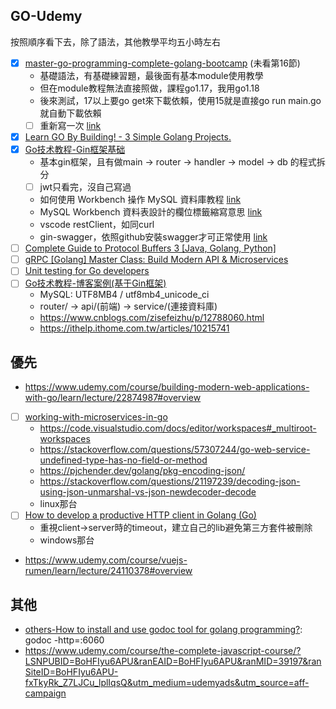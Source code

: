 ## GO-Udemy
按照順序看下去，除了語法，其他教學平均五小時左右
* [x] [master-go-programming-complete-golang-bootcamp](https://www.udemy.com/course/master-go-programming-complete-golang-bootcamp/) (未看第16節)
    * 基礎語法，有基礎練習題，最後面有基本module使用教學
    * 但在module教程無法直接照做，課程go1.17，我用go1.18
    * 後來測試，17以上要go get來下載依賴，使用15就是直接go run main.go就自動下載依賴
    * [ ] 重新寫一次 [link](https://www.udemy.com/course/master-go-programming-complete-golang-bootcamp/learn/lecture/16697594#content)
*  [x] [Learn GO By Building! - 3 Simple Golang Projects.](https://www.udemy.com/course/build-3-simple-golang-projects/)
*  [x] [Go技术教程-Gin框架基础](https://www.udemy.com/course/golang-gin/)
    * 基本gin框架，且有做main -> router -> handler -> model -> db 的程式拆分
    * [ ] jwt只看完，沒自己寫過
    * 如何使用 Workbench 操作 MySQL 資料庫教程 [link](https://iter01.com/641574.html)
    * MySQL Workbench 資料表設計的欄位標籤縮寫意思 [link](https://matthung0807.blogspot.com/2018/07/mysql-workbench.html)
    * vscode restClient，如同curl
    * gin-swagger，依照github安裝swagger才可正常使用 [link](https://github.com/swaggo/gin-swagger)
*  [ ] [Complete Guide to Protocol Buffers 3 [Java, Golang, Python]](https://www.udemy.com/course/protocol-buffers/)
*  [ ] [gRPC [Golang] Master Class: Build Modern API & Microservices](https://www.udemy.com/course/grpc-golang/)
*  [ ] [Unit testing for Go developers](https://www.udemy.com/course/unit-testing-go-developers/)
*  [ ] [Go技术教程-博客案例(基于Gin框架)](https://www.udemy.com/course/go-gin-blog/)
    * MySQL:  UTF8MB4 / utf8mb4_unicode_ci
    * router/ -> api/(前端) -> service/(連接資料庫)
    * https://www.cnblogs.com/zisefeizhu/p/12788060.html
    * https://ithelp.ithome.com.tw/articles/10215741


## 優先
* https://www.udemy.com/course/building-modern-web-applications-with-go/learn/lecture/22874987#overview
* [ ] [working-with-microservices-in-go](https://www.udemy.com/course/working-with-microservices-in-go/learn/lecture/31476802#overview)
    * https://code.visualstudio.com/docs/editor/workspaces#_multiroot-workspaces
    * https://stackoverflow.com/questions/57307244/go-web-service-undefined-type-has-no-field-or-method
    * https://pjchender.dev/golang/pkg-encoding-json/
    * https://stackoverflow.com/questions/21197239/decoding-json-using-json-unmarshal-vs-json-newdecoder-decode
    * linux那台
* [ ] [How to develop a productive HTTP client in Golang (Go)](https://www.udemy.com/course/how-to-develop-a-productive-http-client-in-golang-go/learn/lecture/22414062#overview)
    * 重視client->server時的timeout，建立自己的lib避免第三方套件被刪除
    * windows那台
* https://www.udemy.com/course/vuejs-rumen/learn/lecture/24110378#overview

## 其他
* [others-How to install and use godoc tool for golang programming?](https://www.bswen.com/2020/07/How-to-install-godoc-tool-for-golang.html): godoc -http=:6060
* https://www.udemy.com/course/the-complete-javascript-course/?LSNPUBID=BoHFIyu6APU&ranEAID=BoHFIyu6APU&ranMID=39197&ranSiteID=BoHFIyu6APU-fxTkyRk_Z7LJCu_lplIqsQ&utm_medium=udemyads&utm_source=aff-campaign
